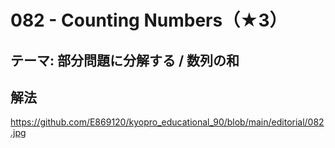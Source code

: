 # 082 - Counting Numbers（★3）

## テーマ: 部分問題に分解する / 数列の和

## 解法

<https://github.com/E869120/kyopro_educational_90/blob/main/editorial/082.jpg>
